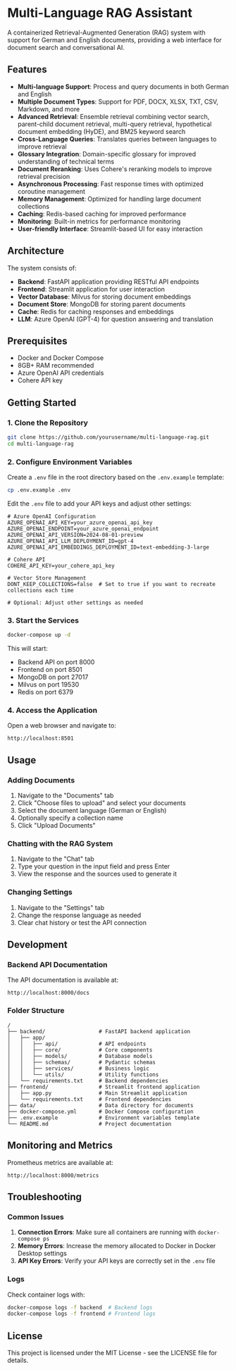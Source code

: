 # Multi-Language RAG Assistant

A containerized Retrieval-Augmented Generation (RAG) system with support for German and English documents, providing a web interface for document search and conversational AI.

## Features

- **Multi-language Support**: Process and query documents in both German and English
- **Multiple Document Types**: Support for PDF, DOCX, XLSX, TXT, CSV, Markdown, and more
- **Advanced Retrieval**: Ensemble retrieval combining vector search, parent-child document retrieval, multi-query retrieval, hypothetical document embedding (HyDE), and BM25 keyword search
- **Cross-Language Queries**: Translates queries between languages to improve retrieval
- **Glossary Integration**: Domain-specific glossary for improved understanding of technical terms
- **Document Reranking**: Uses Cohere's reranking models to improve retrieval precision
- **Asynchronous Processing**: Fast response times with optimized coroutine management
- **Memory Management**: Optimized for handling large document collections
- **Caching**: Redis-based caching for improved performance
- **Monitoring**: Built-in metrics for performance monitoring
- **User-friendly Interface**: Streamlit-based UI for easy interaction

## Architecture

The system consists of:

- **Backend**: FastAPI application providing RESTful API endpoints
- **Frontend**: Streamlit application for user interaction
- **Vector Database**: Milvus for storing document embeddings
- **Document Store**: MongoDB for storing parent documents
- **Cache**: Redis for caching responses and embeddings
- **LLM**: Azure OpenAI (GPT-4) for question answering and translation

## Prerequisites

- Docker and Docker Compose
- 8GB+ RAM recommended
- Azure OpenAI API credentials
- Cohere API key

## Getting Started

### 1. Clone the Repository

```bash
git clone https://github.com/yourusername/multi-language-rag.git
cd multi-language-rag
```

### 2. Configure Environment Variables

Create a `.env` file in the root directory based on the `.env.example` template:

```bash
cp .env.example .env
```

Edit the `.env` file to add your API keys and adjust other settings:

```
# Azure OpenAI Configuration
AZURE_OPENAI_API_KEY=your_azure_openai_api_key
AZURE_OPENAI_ENDPOINT=your_azure_openai_endpoint
AZURE_OPENAI_API_VERSION=2024-08-01-preview
AZURE_OPENAI_API_LLM_DEPLOYMENT_ID=gpt-4
AZURE_OPENAI_API_EMBEDDINGS_DEPLOYMENT_ID=text-embedding-3-large

# Cohere API
COHERE_API_KEY=your_cohere_api_key

# Vector Store Management
DONT_KEEP_COLLECTIONS=false  # Set to true if you want to recreate collections each time

# Optional: Adjust other settings as needed
```

### 3. Start the Services

```bash
docker-compose up -d
```

This will start:
- Backend API on port 8000
- Frontend on port 8501
- MongoDB on port 27017
- Milvus on port 19530
- Redis on port 6379

### 4. Access the Application

Open a web browser and navigate to:

```
http://localhost:8501
```

## Usage

### Adding Documents

1. Navigate to the "Documents" tab
2. Click "Choose files to upload" and select your documents
3. Select the document language (German or English)
4. Optionally specify a collection name
5. Click "Upload Documents"

### Chatting with the RAG System

1. Navigate to the "Chat" tab
2. Type your question in the input field and press Enter
3. View the response and the sources used to generate it

### Changing Settings

1. Navigate to the "Settings" tab
2. Change the response language as needed
3. Clear chat history or test the API connection

## Development

### Backend API Documentation

The API documentation is available at:

```
http://localhost:8000/docs
```

### Folder Structure

```
/
├── backend/                 # FastAPI backend application
│   ├── app/
│   │   ├── api/             # API endpoints
│   │   ├── core/            # Core components
│   │   ├── models/          # Database models
│   │   ├── schemas/         # Pydantic schemas
│   │   ├── services/        # Business logic
│   │   └── utils/           # Utility functions
│   └── requirements.txt     # Backend dependencies
├── frontend/                # Streamlit frontend application
│   ├── app.py               # Main Streamlit application
│   └── requirements.txt     # Frontend dependencies
├── data/                    # Data directory for documents
├── docker-compose.yml       # Docker Compose configuration
├── .env.example             # Environment variables template
└── README.md                # Project documentation
```

## Monitoring and Metrics

Prometheus metrics are available at:

```
http://localhost:8000/metrics
```

## Troubleshooting

### Common Issues

1. **Connection Errors**: Make sure all containers are running with `docker-compose ps`
2. **Memory Errors**: Increase the memory allocated to Docker in Docker Desktop settings
3. **API Key Errors**: Verify your API keys are correctly set in the `.env` file


### Logs

Check container logs with:

```bash
docker-compose logs -f backend  # Backend logs
docker-compose logs -f frontend # Frontend logs
```

## License

This project is licensed under the MIT License - see the LICENSE file for details.